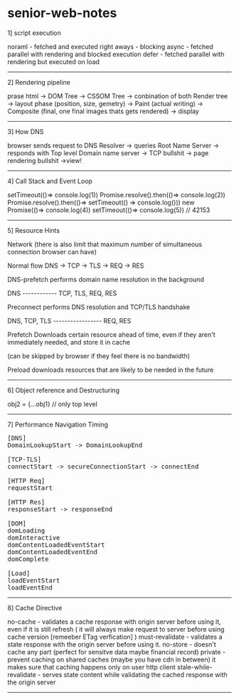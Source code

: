 # senior-web-notes

1] script execution 

noraml - fetched and executed right aways - blocking
async - fetched parallel with rendering and blocked execution
defer - fetched parallel with rendering but executed on load

--------------

2] Rendering pipeline

prase html -> DOM Tree -> CSSOM Tree -> conbination of both Render tree -> layout phase (position, size, gemetry) ->  Paint (actual writing) ->  Composite (final, one final images thats gets rendered) -> display


---------------

3] How DNS

browser sends request to DNS Resolver -> queries Root Name Server -> responds with Top level Domain name server -> TCP bullshit -> page rendering bullshit ->view!


------------------

4] Call Stack and Event Loop

setTimeout(()=> console.log(1))
Promise.resolve().then(()=> console.log(2))
Promise.resolve().then(()=> setTimeout(() => console.log()))
new Promise(()=> console.log(4))
setTimeout(()=> console.log(5))
// 42153

-----------------------------

5] Resource Hints

Network
(there is also limit that maximum number of simultaneous connection browser can have)

Normal flow
DNS -> TCP -> TLS -> REQ ->  RES

DNS-prefetch
performs domain name resolution in the background

DNS ------------  TCP, TLS, REQ, RES


Preconnect
performs DNS resolution and TCP/TLS handshake

DNS, TCP, TLS ----------------- REQ, RES


Prefetch
Downloads certain resource ahead of time, even if they aren't immediately needed, and store it in cache

(can be skipped by browser if they feel there is no bandwidth)


Preload
downloads resources that are likely to be needed in the future


--------------------


6] Object reference and Destructuring

obj2 = {...obj1}
// only top level 


------------

7] Performance Navigation Timing
<pre>
[DNS]
DomainLookupStart -> DomainLookupEnd 

[TCP-TLS]
connectStart -> secureConnectionStart -> connectEnd

[HTTP Req]
requestStart 

[HTTP Res]
responseStart -> responseEnd

[DOM]
domLoading
domInteractive
domContentLoadedEventStart
domContentLoadedEventEnd
domComplete

[Load]
loadEventStart
loadEventEnd
</pre>

---------------

8] Cache Directive

no-cache - validates a cache response with origin server before using it, even if it is still refresh  ( it will always make request to server before using cache version [remeeber ETag verfication] ) 
must-revalidate - validates a state response with the origin server before using it.
no-store - doesn't cache any part (perfect for sensitve data maybe financial record)
private - prevent caching on shared caches (maybe you have cdn in between) it makes sure that caching happens only on user http client
stale-while-revalidate - serves state content while validating the cached response with the origin server 


-----------------








